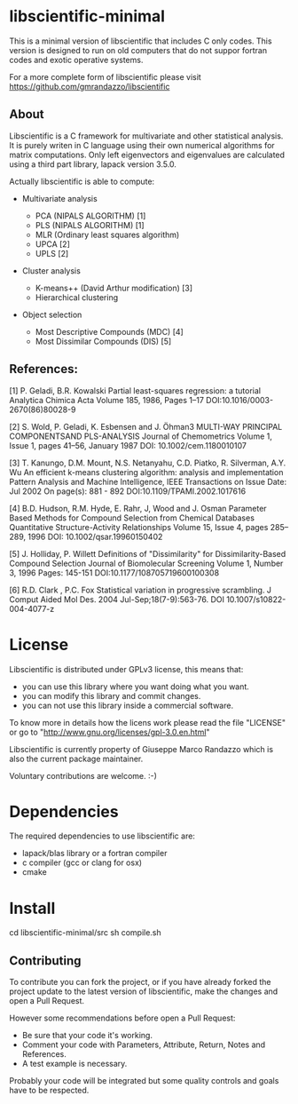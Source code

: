 libscientific-minimal
=====================

This is a minimal version of libscientific that includes C only codes.
This version is designed to run on old computers that do not suppor fortran codes and exotic operative systems.

For a more complete form of libscientific please visit https://github.com/gmrandazzo/libscientific

About
-----

Libscientific is a C framework  for multivariate and other statistical analysis.
It is purely writen in C language using their own numerical algorithms
for matrix computations. Only left eigenvectors and eigenvalues are calculated
using a third part library, lapack version 3.5.0.

Actually libscientific is able to compute:

  - Multivariate analysis
    - PCA (NIPALS ALGORITHM) [1]
    - PLS (NIPALS ALGORITHM) [1]
    - MLR (Ordinary least squares algorithm)
    - UPCA [2]
    - UPLS [2]

  - Cluster analysis
    - K-means++ (David Arthur modification) [3]
    - Hierarchical clustering

  - Object selection
    - Most Descriptive Compounds (MDC) [4]
    - Most Dissimilar Compounds  (DIS) [5]

References:
----------

[1] P. Geladi, B.R. Kowalski
     Partial least-squares regression: a tutorial
     Analytica Chimica Acta Volume 185, 1986, Pages 1–17
     DOI:10.1016/0003-2670(86)80028-9

[2] S. Wold, P. Geladi, K. Esbensen and J. Öhman3
    MULTI-WAY PRINCIPAL COMPONENTSAND PLS-ANALYSIS
    Journal of Chemometrics
    Volume 1, Issue 1, pages 41–56, January 1987
    DOI: 10.1002/cem.1180010107

[3] T. Kanungo, D.M. Mount, N.S. Netanyahu, C.D. Piatko, R. Silverman, A.Y. Wu
    An efficient k-means clustering algorithm: analysis and implementation
    Pattern Analysis and Machine Intelligence, IEEE Transactions on
    Issue Date: Jul 2002
    On page(s): 881 - 892
    DOI:10.1109/TPAMI.2002.1017616

[4] B.D. Hudson, R.M. Hyde, E. Rahr, J, Wood and J. Osman
    Parameter Based Methods for Compound Selection from Chemical Databases
    Quantitative Structure-Activity Relationships
    Volume 15, Issue 4, pages 285–289, 1996
    DOI: 10.1002/qsar.19960150402

[5] J. Holliday, P. Willett
    Definitions of "Dissimilarity" for Dissimilarity-Based Compound Selection
    Journal of Biomolecular Screening Volume 1, Number 3, 1996 Pages: 145-151
    DOI:10.1177/108705719600100308

[6] R.D. Clark , P.C. Fox
    Statistical variation in progressive scrambling.
    J Comput Aided Mol Des. 2004 Jul-Sep;18(7-9):563-76.
    DOI 10.1007/s10822-004-4077-z

License
============

Libscientific is distributed under GPLv3 license, this means that:

- you can use this library where you want doing what you want.
- you can modify this library and commit changes.
- you can not use this library inside a commercial software.

To know more in details how the licens work please read the file "LICENSE" or
go to "http://www.gnu.org/licenses/gpl-3.0.en.html"

Libscientific is currently property of Giuseppe Marco Randazzo which is also the
current package maintainer.

Voluntary contributions are welcome. :-)


Dependencies
============

The required dependencies to use libscientific are:

- lapack/blas library or a fortran compiler
- c compiler (gcc or clang for osx)
- cmake

Install
=======

cd libscientific-minimal/src
sh compile.sh

Contributing
------------

To contribute you can fork the project, or if you have already forked the project
update to the latest version of libscientific, make the changes and open a Pull Request.

However some recommendations before open a Pull Request:
  * Be sure that your code it's working.
  * Comment your code with Parameters, Attribute, Return, Notes and References.
  * A test example is necessary.

Probably your code will be integrated but some quality controls and goals
have to be respected.
